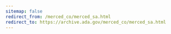 ```yaml
---
sitemap: false 
redirect_from: /merced_co/merced_sa.html 
redirect_to: https://archive.ada.gov/merced_co/merced_sa.html 
---
```


